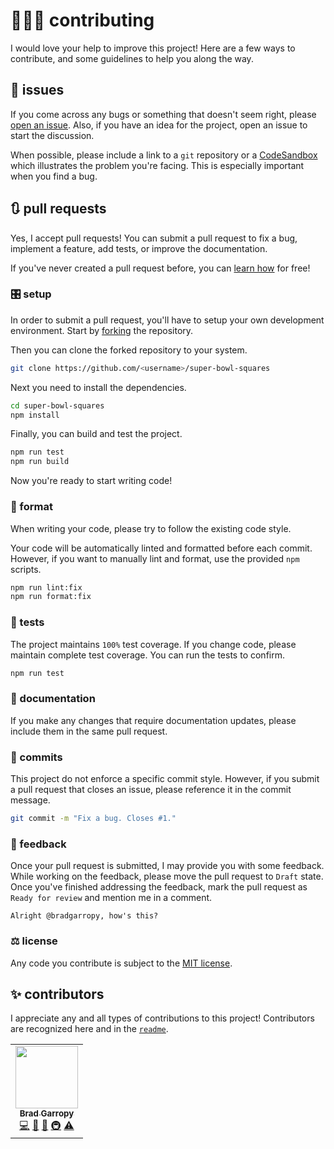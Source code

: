 # 👨🏼‍💻 contributing

I would love your help to improve this project! Here are a few ways to contribute, and some guidelines to help you along the way.

## 🐛 issues

If you come across any bugs or something that doesn't seem right, please [open an issue][issues]. Also, if you have an idea for the project, open an issue to start the discussion.

When possible, please include a link to a `git` repository or a [CodeSandbox][codesandbox] which illustrates the problem you're facing. This is especially important when you find a bug.

## 🔃 pull requests

Yes, I accept pull requests! You can submit a pull request to fix a bug, implement a feature, add tests, or improve the documentation.

If you've never created a pull request before, you can [learn how][kcd-pr] for free!

### 🎛 setup

In order to submit a pull request, you'll have to setup your own development environment. Start by [forking][fork] the repository.

Then you can clone the forked repository to your system.

```bash
git clone https://github.com/<username>/super-bowl-squares
```

Next you need to install the dependencies.

```bash
cd super-bowl-squares
npm install
```

Finally, you can build and test the project.

```bash
npm run test
npm run build
```

Now you're ready to start writing code!

### 💎 format

When writing your code, please try to follow the existing code style.

Your code will be automatically linted and formatted before each commit. However, if you want to manually lint and format, use the provided `npm` scripts.

```bash
npm run lint:fix
npm run format:fix
```

### 🧪 tests

The project maintains `100%` test coverage. If you change code, please maintain complete test coverage. You can run the tests to confirm.

```bash
npm run test
```

### 📖 documentation

If you make any changes that require documentation updates, please include them in the same pull request.

### 🔹 commits

This project do not enforce a specific commit style. However, if you submit a pull request that closes an issue, please reference it in the commit message.

```bash
git commit -m "Fix a bug. Closes #1."
```

### 💬 feedback

Once your pull request is submitted, I may provide you with some feedback. While working on the feedback, please move the pull request to `Draft` state. Once you've finished addressing the feedback, mark the pull request as `Ready for review` and mention me in a comment.

```
Alright @bradgarropy, how's this?
```

### ⚖ license

Any code you contribute is subject to the [MIT license][license].

## ✨ contributors

I appreciate any and all types of contributions to this project! Contributors are recognized here and in the [`readme`][contributors].

<!-- ALL-CONTRIBUTORS-LIST:START - Do not remove or modify this section -->
<!-- prettier-ignore-start -->
<!-- markdownlint-disable -->
<table>
  <tr>
    <td align="center"><a href="https://bradgarropy.com"><img src="https://avatars.githubusercontent.com/u/11336745?v=4?s=100" width="100px;" alt=""/><br /><sub><b>Brad Garropy</b></sub></a><br /><a href="https://github.com/bradgarropy/super-bowl-squares/commits?author=bradgarropy" title="Code">💻</a> <a href="#design-bradgarropy" title="Design">🎨</a> <a href="https://github.com/bradgarropy/super-bowl-squares/commits?author=bradgarropy" title="Documentation">📖</a> <a href="#infra-bradgarropy" title="Infrastructure (Hosting, Build-Tools, etc)">🚇</a> <a href="https://github.com/bradgarropy/super-bowl-squares/commits?author=bradgarropy" title="Tests">⚠️</a></td>
  </tr>
</table>

<!-- markdownlint-restore -->
<!-- prettier-ignore-end -->

<!-- ALL-CONTRIBUTORS-LIST:END -->

[issues]: https://github.com/bradgarropy/super-bowl-squares/issues
[codesandbox]: https://codesandbox.io
[kcd-pr]: https://egghead.io/courses/how-to-contribute-to-an-open-source-project-on-github
[license]: https://github.com/bradgarropy/super-bowl-squares/blob/master/license
[fork]: https://github.com/bradgarropy/super-bowl-squares/fork
[contributors]: https://github.com/bradgarropy/super-bowl-squares#-contributors
